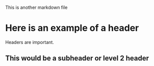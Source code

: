 This is another markdown file

# Here is an example of a header

Headers are important.

## This would be a subheader or level 2 header